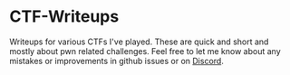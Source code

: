 # CTF-Writeups

Writeups for various CTFs I've played. These are quick and short and mostly about pwn related challenges. Feel free to let me know about any mistakes or improvements in github issues or on [Discord](https://discord.com/users/zeeshan1234).
